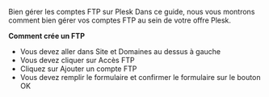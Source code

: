 Bien gérer les comptes FTP sur Plesk
Dans ce guide, nous vous montrons comment bien gérer vos comptes FTP au sein de votre offre Plesk.

**Comment crée un FTP**
- Vous devez aller dans Site et Domaines au dessus à gauche 
- Vous devez cliquer sur Accès FTP
- Cliquez sur Ajouter un compte FTP
- Vous devez remplir le formulaire et confirmer le formulaire sur le bouton OK
